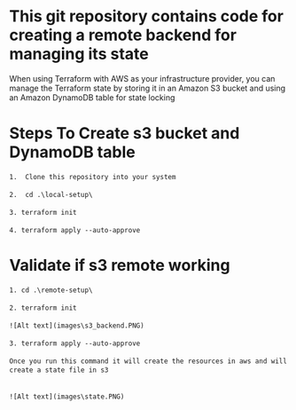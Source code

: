 # This git repository contains code for creating a  remote backend for managing its state


When using Terraform with AWS as your infrastructure provider, you can manage the Terraform state by storing it in an Amazon S3 bucket and using an Amazon DynamoDB table for state locking

# Steps To Create s3 bucket and DynamoDB table 

    1.  Clone this repository into your system 

    2.  cd .\local-setup\

    3. terraform init

    4. terraform apply --auto-approve

#  Validate if s3 remote working

    1. cd .\remote-setup\

    2. terraform init

    ![Alt text](images\s3_backend.PNG)

    3. terraform apply --auto-approve

    Once you run this command it will create the resources in aws and will create a state file in s3 
    

    ![Alt text](images\state.PNG)






